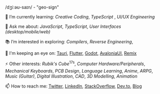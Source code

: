 /dʒiːəʊ-saɪn/ - "geo-sign"

🌱 I’m currently learning: _Creative Coding_, _TypeScript_ , _UI/UX Engineering_

💬 Ask me about: _JavaScript_, _TypeScript_, _User Interfaces_ _(desktop/mobile/web)_

📚 I’m interested in exploring: _Compilers_, _Reverse Engineering_, 

👀 I'm keeping an eye on: [Tauri](https://github.com/tauri-apps/tauri), [Flutter](https://github.com/flutter/flutter), [Godot](https://github.com/godotengine/godot), [AvaloniaUI](https://avaloniaui.net/), [Remix](https://remix.run/)

⚡ Other interests: _Rubik's Cube_<sup>17s</sup>, _Computer Hardware/Peripherals_, _Mechanical Keyboards_, _PCB Design_, _Language Learning_, _Anime_, _ARPG_, _Music (Guitar)_, _Digital Illustration_, _CAD_, _3D Modelling_, _Animation_

📫 How to reach me: [Twitter](https://twitter.com/aivandroid), [LinkedIn](https://www.linkedin.com/in/aivan/), [StackOverflow](https://stackoverflow.com/users/372935/aivan-monceller), [Dev.to](https://dev.to/geocine), [Blog](https://aivan.io)
